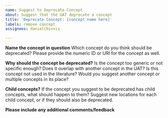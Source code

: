 ```yaml
---
name: Suggest to Deprecate Concept
about: Suggest that the UAT deprecate a concept
title: 'Deprecate Concept: [concept name here]'
labels: remove concept
assignees: danielchivvis

---
```


**Name the concept in question**
Which concept do you think should be deprecated? Please provide the numeric ID or URI for the concept as well.

**Why should the concept be deprecated?**
Is the concept too generic or not specific enough? Does it overlap with another concept in the UAT? Is this concept not used in the literature?  Would you suggest another concept or multiple concepts in its place?

**Child concepts?**
If the concept you suggest to be deprecated has child concepts, what should happen to them?  Suggest new locations for each child concept, or if they should also be deprecated.

**Please include any additional comments/feedback**

